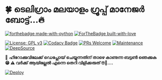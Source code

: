 # 🍀 ടെലിഗ്രാം മലയാളം ഗ്രൂപ്പ്‌ മാനേജർ ബോട്ട്...🔥

[![forthebadge made-with-python](http://ForTheBadge.com/images/badges/made-with-python.svg)](https://www.python.org/)
[![ForTheBadge built-with-love](http://ForTheBadge.com/images/badges/built-with-love.svg)](https://github.com/UserBotIndo/)

[![License: GPL v3](https://img.shields.io/badge/License-GPLv3-blue.svg)](https://www.gnu.org/licenses/gpl-3.0)
[![Codacy Badge](https://app.codacy.com/project/badge/Grade/8bfae649db3742a883e0ac1008755db3)](https://www.codacy.com/gh/userbotindo/UserIndoBot/dashboard?utm_source=github.com&amp;utm_medium=referral&amp;utm_content=userbotindo/UserIndoBot&amp;utm_campaign=Badge_Grade)
[![PRs Welcome](https://img.shields.io/badge/PRs-welcome-brightgreen.svg?style=flat-square)](https://github.com/userbotindo/UserIndoBot/pulls)
[![Maintenance](https://img.shields.io/badge/Maintained%3F-yes-green.svg)](https://github.com/userbotindo/UserIndoBot/graphs/commit-activity)
[![DeepSource](https://static.deepsource.io/deepsource-badge-light-mini.svg)](https://deepsource.io/gh/userbotindo/UserIndoBot/?ref=repository-badge)

📁 <b>ഹിറോക്കുവിലേക്ക് ഡെപ്ലോയ് ചെയ്യുന്നതിന് താഴെ കാണുന്ന ബട്ടൺ ഞെക്കുക 😁
⚠️ വർക്ക്‌ ആയില്ലേൽ എന്നെ തെറി വിളിക്കരുത് 🙄🚶....</b>

[![Deploy](https://www.herokucdn.com/deploy/button.svg)](https://heroku.com/deploy?template=https://github.com/p-rinc-e/malayalam_tgbot)
